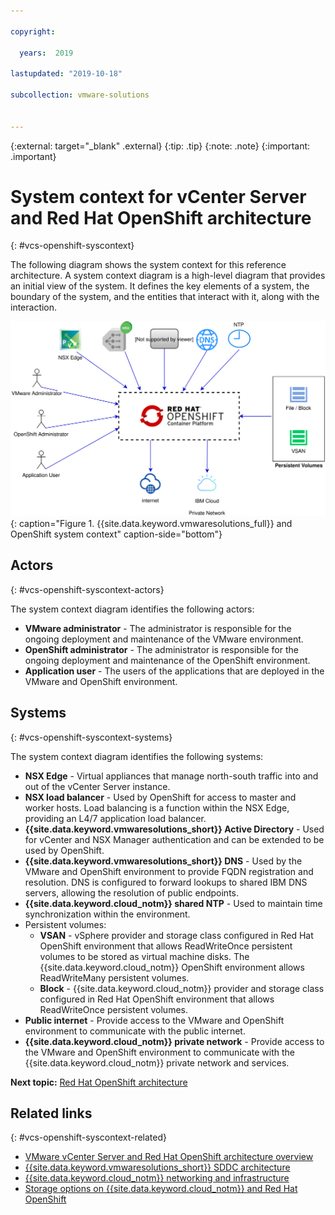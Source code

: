 ```yaml
---

copyright:

  years:  2019

lastupdated: "2019-10-18"

subcollection: vmware-solutions


---
```


{:external: target="_blank" .external}
{:tip: .tip}
{:note: .note}
{:important: .important}

# System context for vCenter Server and Red Hat OpenShift architecture
{: #vcs-openshift-syscontext}

The following diagram shows the system context for this reference architecture. A system context diagram is a high-level diagram
that provides an initial view of the system. It defines the key elements of a system, the boundary of the system, and the entities that interact with it, along with the interaction.

![IBM Cloud for VMware Solutions and OpenShift System Context](../../images/openshift-systemcontext.svg){: caption="Figure 1. {{site.data.keyword.vmwaresolutions_full}} and OpenShift system context" caption-side="bottom"}

## Actors
{: #vcs-openshift-syscontext-actors}

The system context diagram identifies the following actors:

* **VMware administrator** - The administrator is responsible for the ongoing deployment and maintenance of the VMware environment.
* **OpenShift administrator** - The administrator is responsible for the ongoing deployment and maintenance of the OpenShift environment.
* **Application user** - The users of the applications that are deployed in the VMware and OpenShift environment.

## Systems
{: #vcs-openshift-syscontext-systems}

The system context diagram identifies the following systems:

* **NSX Edge** - Virtual appliances that manage north-south traffic into and out of the vCenter Server instance.
* **NSX load balancer** - Used by OpenShift for access to master and worker hosts. Load balancing is a function within the NSX Edge, providing an L4/7 application load balancer.  
* **{{site.data.keyword.vmwaresolutions_short}} Active Directory** - Used for vCenter and NSX Manager authentication and can be extended to be used by OpenShift.
* **{{site.data.keyword.vmwaresolutions_short}} DNS** - Used by the VMware and OpenShift environment to provide FQDN registration and resolution. DNS is configured to forward lookups to shared IBM DNS servers, allowing the resolution of public endpoints.
* **{{site.data.keyword.cloud_notm}} shared NTP** - Used to maintain time synchronization within the environment.
* Persistent volumes:
  * **VSAN** - vSphere provider and storage class configured in Red Hat OpenShift environment that allows ReadWriteOnce persistent volumes to be stored as virtual machine disks. The {{site.data.keyword.cloud_notm}} OpenShift environment allows ReadWriteMany persistent volumes.
  * **Block** - {{site.data.keyword.cloud_notm}} provider and storage class configured in Red Hat OpenShift environment that allows ReadWriteOnce persistent volumes.
* **Public internet** - Provide access to the VMware and OpenShift environment to communicate with the public internet.
* **{{site.data.keyword.cloud_notm}} private network** - Provide access to the VMware and OpenShift environment to communicate with the {{site.data.keyword.cloud_notm}} private network and services.

**Next topic:** [Red Hat OpenShift architecture](/docs/services/vmwaresolutions?topic=vmware-solutions-vcs-openshift-redhat-arch)

## Related links
{: #vcs-openshift-syscontext-related}

* [VMware vCenter Server and Red Hat OpenShift architecture overview](/docs/services/vmwaresolutions?topic=vmware-solutions-vcs-openshift-intro)
* [{{site.data.keyword.vmwaresolutions_short}} SDDC architecture](/docs/services/vmwaresolutions?topic=vmware-solutions-vcs-openshift-arch)
* [{{site.data.keyword.cloud_notm}} networking and infrastructure](/docs/services/vmwaresolutions?topic=vmware-solutions-vcs-openshift-sddc-infra)
* [Storage options on {{site.data.keyword.cloud_notm}} and Red Hat OpenShift](/docs/services/vmwaresolutions?topic=vmware-solutions-vcs-openshift-storage)
